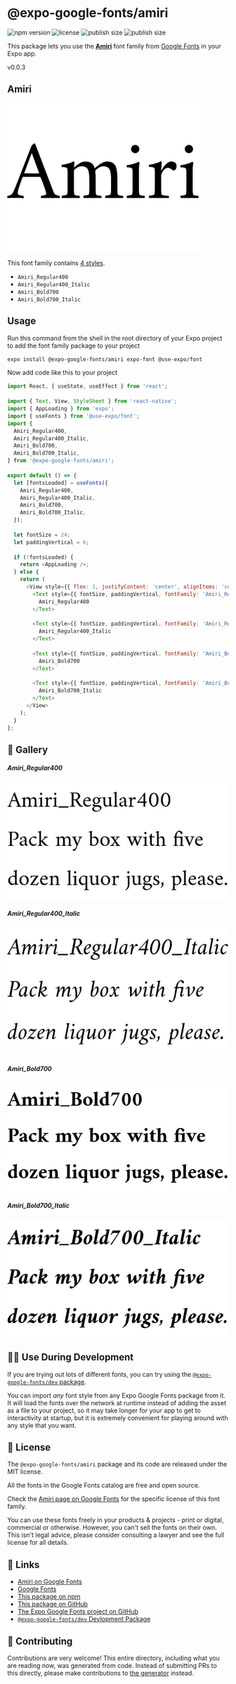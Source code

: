 # @expo-google-fonts/amiri

![npm version](https://flat.badgen.net/npm/v/@expo-google-fonts/amiri)
![license](https://flat.badgen.net/github/license/expo/google-fonts)
![publish size](https://flat.badgen.net/packagephobia/install/@expo-google-fonts/amiri)
![publish size](https://flat.badgen.net/packagephobia/publish/@expo-google-fonts/amiri)

This package lets you use the [**Amiri**](https://fonts.google.com/specimen/Amiri) font family from [Google Fonts](https://fonts.google.com/) in your Expo app.

v0.0.3

## Amiri

![Amiri](./font-family.png)

This font family contains [4 styles](#-gallery).

- `Amiri_Regular400`
- `Amiri_Regular400_Italic`
- `Amiri_Bold700`
- `Amiri_Bold700_Italic`

## Usage

Run this command from the shell in the root directory of your Expo project to add the font family package to your project
```sh
expo install @expo-google-fonts/amiri expo-font @use-expo/font
```

Now add code like this to your project
```js
import React, { useState, useEffect } from 'react';

import { Text, View, StyleSheet } from 'react-native';
import { AppLoading } from 'expo';
import { useFonts } from '@use-expo/font';
import {
  Amiri_Regular400,
  Amiri_Regular400_Italic,
  Amiri_Bold700,
  Amiri_Bold700_Italic,
} from '@expo-google-fonts/amiri';

export default () => {
  let [fontsLoaded] = useFonts({
    Amiri_Regular400,
    Amiri_Regular400_Italic,
    Amiri_Bold700,
    Amiri_Bold700_Italic,
  });

  let fontSize = 24;
  let paddingVertical = 6;

  if (!fontsLoaded) {
    return <AppLoading />;
  } else {
    return (
      <View style={{ flex: 1, justifyContent: 'center', alignItems: 'center' }}>
        <Text style={{ fontSize, paddingVertical, fontFamily: 'Amiri_Regular400' }}>
          Amiri_Regular400
        </Text>

        <Text style={{ fontSize, paddingVertical, fontFamily: 'Amiri_Regular400_Italic' }}>
          Amiri_Regular400_Italic
        </Text>

        <Text style={{ fontSize, paddingVertical, fontFamily: 'Amiri_Bold700' }}>
          Amiri_Bold700
        </Text>

        <Text style={{ fontSize, paddingVertical, fontFamily: 'Amiri_Bold700_Italic' }}>
          Amiri_Bold700_Italic
        </Text>
      </View>
    );
  }
};

```

## 🔡 Gallery

##### Amiri_Regular400
![Amiri_Regular400](./15af380107efd8a082b372d1ba8027d5fd6d4720ccf7f7ce48345b845cfb83b6.ttf.png)

##### Amiri_Regular400_Italic
![Amiri_Regular400_Italic](./03496500b8efdd151ca91912b003f23e04fcb45a8d39cee588e4ea47b61fc052.ttf.png)

##### Amiri_Bold700
![Amiri_Bold700](./a1f6fcfa01fc6084132c66ff5b8da7b655fbf82dae7a9200c4471400281678bb.ttf.png)

##### Amiri_Bold700_Italic
![Amiri_Bold700_Italic](./9d9add54ab339fd5ca1f0b2fbda1117e04758800cefa39fa72d5f1e38b7a2e27.ttf.png)


## 👩‍💻 Use During Development

If you are trying out lots of different fonts, you can try using the [`@expo-google-fonts/dev` package](https://github.com/expo/google-fonts/tree/master/font-packages/dev#readme).

You can import *any* font style from any Expo Google Fonts package from it. It will load the fonts
over the network at runtime instead of adding the asset as a file to your project, so it may take longer
for your app to get to interactivity at startup, but it is extremely convenient
for playing around with any style that you want.

## 📖 License

The `@expo-google-fonts/amiri` package and its code are released under the MIT license.

All the fonts in the Google Fonts catalog are free and open source.

Check the [Amiri page on Google Fonts](https://fonts.google.com/specimen/Amiri) for the specific license of this font family.

You can use these fonts freely in your products & projects - print or digital, commercial or otherwise. However, you can't sell the fonts on their own. This isn't legal advice, please consider consulting a lawyer and see the full license for all details.

## 🔗 Links

- [Amiri on Google Fonts](https://fonts.google.com/specimen/Amiri)
- [Google Fonts](https://fonts.google.com/)
- [This package on npm](https://www.npmjs.com/package/@expo-google-fonts/amiri)
- [This package on GitHub](https://github.com/expo/google-fonts/tree/master/font-packages/amiri)
- [The Expo Google Fonts project on GitHub](https://github.com/expo/google-fonts)
- [`@expo-google-fonts/dev` Devlopment Package](https://github.com/expo/google-fonts/tree/master/font-packages/dev)


## 🤝 Contributing

Contributions are very welcome! This entire directory, including what you are reading now, was generated from code. Instead of submitting PRs to this directly, please make contributions to [the generator](https://github.com/expo/google-fonts/tree/master/packages/generator) instead.
